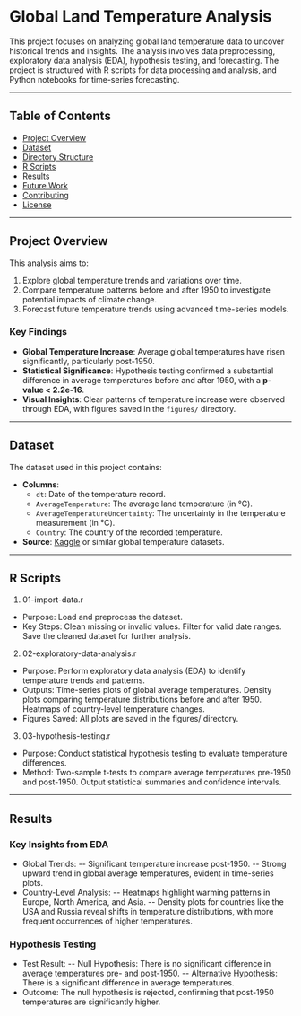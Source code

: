# Global Land Temperature Analysis

This project focuses on analyzing global land temperature data to uncover historical trends and insights. The analysis involves data preprocessing, exploratory data analysis (EDA), hypothesis testing, and forecasting. The project is structured with R scripts for data processing and analysis, and Python notebooks for time-series forecasting.

---

## **Table of Contents**
- [Project Overview](#project-overview)
- [Dataset](#dataset)
- [Directory Structure](#directory-structure)
- [R Scripts](#r-scripts)
- [Results](#results)
- [Future Work](#future-work)
- [Contributing](#contributing)
- [License](#license)

---

## **Project Overview**
This analysis aims to:
1. Explore global temperature trends and variations over time.
2. Compare temperature patterns before and after 1950 to investigate potential impacts of climate change.
3. Forecast future temperature trends using advanced time-series models.

### **Key Findings**
- **Global Temperature Increase**: Average global temperatures have risen significantly, particularly post-1950.
- **Statistical Significance**: Hypothesis testing confirmed a substantial difference in average temperatures before and after 1950, with a **p-value < 2.2e-16**.
- **Visual Insights**: Clear patterns of temperature increase were observed through EDA, with figures saved in the `figures/` directory.

---

## **Dataset**
The dataset used in this project contains:
- **Columns**:
  - `dt`: Date of the temperature record.
  - `AverageTemperature`: The average land temperature (in °C).
  - `AverageTemperatureUncertainty`: The uncertainty in the temperature measurement (in °C).
  - `Country`: The country of the recorded temperature.
- **Source**: [Kaggle](https://www.kaggle.com/datasets/vijayvvenkitesh/global-land-temperatures-by-country) or similar global temperature datasets.

---

## **R Scripts**
1. 01-import-data.r
- Purpose: Load and preprocess the dataset.
- Key Steps:
Clean missing or invalid values.
Filter for valid date ranges.
Save the cleaned dataset for further analysis.
2. 02-exploratory-data-analysis.r
- Purpose: Perform exploratory data analysis (EDA) to identify temperature trends and patterns.
- Outputs:
Time-series plots of global average temperatures.
Density plots comparing temperature distributions before and after 1950.
Heatmaps of country-level temperature changes.
- Figures Saved: All plots are saved in the figures/ directory.
3. 03-hypothesis-testing.r
- Purpose: Conduct statistical hypothesis testing to evaluate temperature differences.
- Method:
Two-sample t-tests to compare average temperatures pre-1950 and post-1950.
Output statistical summaries and confidence intervals.

---

## **Results**
### Key Insights from EDA
- Global Trends:
-- Significant temperature increase post-1950.
-- Strong upward trend in global average temperatures, evident in time-series plots.
- Country-Level Analysis:
-- Heatmaps highlight warming patterns in Europe, North America, and Asia.
-- Density plots for countries like the USA and Russia reveal shifts in temperature distributions, with more frequent occurrences of higher temperatures.
### Hypothesis Testing
- Test Result:
-- Null Hypothesis: There is no significant difference in average temperatures pre- and post-1950.
-- Alternative Hypothesis: There is a significant difference in average temperatures.
- Outcome: The null hypothesis is rejected, confirming that post-1950 temperatures are significantly higher.